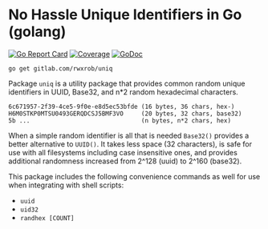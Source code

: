 # No Hassle Unique Identifiers in Go (golang)

[![Go Report Card](https://goreportcard.com/badge/gitlab.com/rwxrob/uniq)](https://goreportcard.com/report/gitlab.com/rwxrob/uniq) [![Coverage](https://gocover.io/_badge/gitlab.com/rwxrob/uniq)](https://gocover.io/gitlab.com/rwxrob/uniq) [![GoDoc](https://godoc.org/gitlab.com/rwxrob/uniq?status.svg)](https://godoc.org/gitlab.com/rwxrob/uniq)

`go get gitlab.com/rwxrob/uniq`

Package `uniq` is a utility package that provides common random unique identifiers in UUID, Base32, and n*2 random hexadecimal characters.

    6c671957-2f39-4ce5-9f0e-e8d5ec53bfde (16 bytes, 36 chars, hex-)
    H6M0STKP0MTSU0493GERQDCSJ5BMF3VO     (20 bytes, 32 chars, base32)
    5b ...                               (n bytes, n*2 chars, hex)

When a simple random identifier is all that is needed `Base32()` provides a better alternative to `UUID()`. It takes less space (32 characters), is safe for use with all filesystems including case insensitive ones, and provides additional randomness increased from 2^128 (uuid) to 2^160 (base32).

This package includes the following convenience commands as well for use when integrating with shell scripts:

* `uuid`
* `uid32`
* `randhex [COUNT]`
